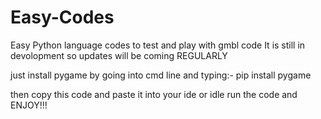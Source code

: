 # Easy-Codes
Easy Python language codes to test and play with
gmbl code
It is still in devolopment
so updates will be coming REGULARLY


just install pygame 
by going into cmd line
and typing:-
pip install pygame

then copy this code and paste it into your ide or idle
run the code and ENJOY!!!
